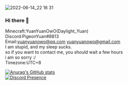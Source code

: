 ![2022-06-14_22 16 31](https://user-images.githubusercontent.com/81153017/174344811-e41897fe-d989-4898-9ebb-5671ee506118.png)

### Hi there 👋
Minecraft:YuanYuanOwO(Daylight_Yuan)  
Discord:PigeonYuan#8813  
Email:yuanyuanowo@qq.com yuanyuanowo@gmail.com  
I am stupid, and my sleep sucks.  
so if you want to contact me, you should wait a few hours  
i am so sorry :/  
Timezone:UTC+8    

[![Anurag's GitHub stats](https://github-readme-stats.vercel.app/api?username=YuanYuanOwO&show_icons=true&theme=dracula)](https://github.com/anuraghazra/github-readme-stats)  
[![Discord Presence](https://lanyard.cnrad.dev/api/702899146419339406)](https://discord.com/users/702899146419339406)




